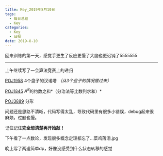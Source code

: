 ```yaml
---
title: Key_2019年8月10日
tags: 
  - 每日总结
  - Key
categories:
  - Key
  - 日报
date: 2019-8-10
---
```


回来训练的第一天，感觉手更生了反应更慢了大脑也更迟钝了5555555

<!-- more -->

---
上午继续写了一会算法竞赛上的递归

[POJ1958](https://vjudge.net/problem/POJ-1958)  4个盘子的汉诺塔 *（从3个盘子的情况推过来）*

[POJ1845](https://vjudge.net/problem/POJ-1845)  $A^B$的约数之和*（分治法等比数列求和）*

[POJ3889](https://vjudge.net/problem/POJ-3889)  分形

问题还是思路不清晰，代码写得太乱，导致代码里有很多小错误，debug起来很麻烦，过题也慢。

记住记住**完全想清楚再开始敲！**

下午看了一点数论，发现很多概念定理都忘了...菜鸡落泪.jpg

晚上写了两道简单dp，好像没感受到什么状态转移的感觉
